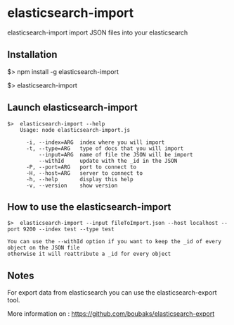 # elasticsearch-import
elasticsearch-import import JSON files into your elasticsearch

## Installation

$> npm install -g elasticsearch-import

$> elasticsearch-import

## Launch elasticsearch-import

	$> 	elasticsearch-import --help
		Usage: node elasticsearch-import.js

		  -i, --index=ARG  index where you will import
		  -t, --type=ARG   type of docs that you will import
		      --input=ARG  name of file the JSON will be import
		      --withId     update with the _id in the JSON
		  -P, --port=ARG   port to connect to
		  -H, --host=ARG   server to connect to
		  -h, --help       display this help
		  -v, --version    show version


## How to use the elasticsearch-import
    
    $> 	elasticsearch-import --input fileToImport.json --host localhost --port 9200 --index test --type test

    You can use the --withId option if you want to keep the _id of every object on the JSON file
    otherwise it will reattribute a _id for every object
  
## Notes

For export data from elasticsearch you can use the elasticsearch-export tool.

More information on : https://github.com/boubaks/elasticsearch-export